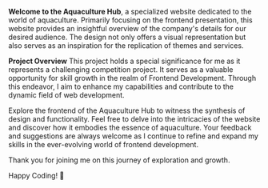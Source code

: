 **Welcome to the Aquaculture Hub**, a specialized website dedicated to the world of aquaculture. Primarily focusing on the frontend presentation, this website provides an insightful overview of the company's details for our desired audience. The design not only offers a visual representation but also serves as an inspiration for the replication of themes and services.

**Project Overview**
This project holds a special significance for me as it represents a challenging competition project. It serves as a valuable opportunity for skill growth in the realm of Frontend Development. Through this endeavor, I aim to enhance my capabilities and contribute to the dynamic field of web development.

Explore the frontend of the Aquaculture Hub to witness the synthesis of design and functionality. Feel free to delve into the intricacies of the website and discover how it embodies the essence of aquaculture. Your feedback and suggestions are always welcome as I continue to refine and expand my skills in the ever-evolving world of frontend development.

Thank you for joining me on this journey of exploration and growth.

Happy Coding! 🚀
